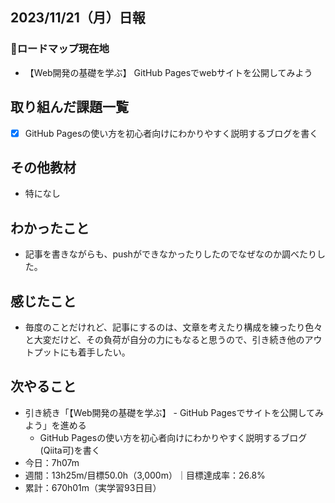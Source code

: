## 2023/11/21（月）日報
### :round_pushpin:ロードマップ現在地
- 【Web開発の基礎を学ぶ】 GitHub Pagesでwebサイトを公開してみよう
## 取り組んだ課題一覧
- [x] GitHub Pagesの使い方を初心者向けにわかりやすく説明するブログを書く
## その他教材
- 特になし
## わかったこと
- 記事を書きながらも、pushができなかったりしたのでなぜなのか調べたりした。
## 感じたこと
- 毎度のことだけれど、記事にするのは、文章を考えたり構成を練ったり色々と大変だけど、その負荷が自分の力にもなると思うので、引き続き他のアウトプットにも着手したい。
## 次やること
- 引き続き「【Web開発の基礎を学ぶ】 - GitHub Pagesでサイトを公開してみよう」を進める
  - GitHub Pagesの使い方を初心者向けにわかりやすく説明するブログ(Qiita可)を書く
- 今日：7h07m
- 週間：13h25m/目標50.0h（3,000m）｜目標達成率：26.8%
- 累計：670h01m（実学習93日目）
